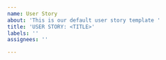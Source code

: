 ```yaml
---
name: User Story
about: 'This is our default user story template '
title: 'USER STORY: <TITLE>'
labels: ''
assignees: ''

---
```



